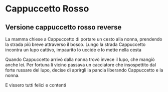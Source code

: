 
# Cappuccetto Rosso
## Versione cappuccetto rosso reverse 

La mamma chiese a Cappuccetto di portare un cesto alla nonna, prendendo la strada più breve attraverso il bosco.
Lungo la strada Cappuccetto incontra un lupo cattivo, impaurito lo uccide e lo mette nella cesta

Quando Cappuccetto arrivò dalla nonna trovò invece il lupo, che mangiò anche lei.
Per fortuna lì vicino passava un cacciatore che insospettito dal forte russare del lupo, decise di aprirgli la pancia liberando Cappuccetto e la nonna.

E vissero tutti felici e contenti
